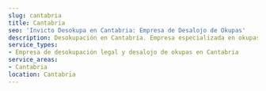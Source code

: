 ```yaml
---
slug: cantabria
title: Cantabria
seo: 'Invicto Desokupa en Cantabria: Empresa de Desalojo de Okupas'
description: Desokupación en Cantabria. Empresa especializada en okupas. Mediación legal y desalojo express. Presupuesto gratuito.
service_types:
- Empresa de desokupación legal y desalojo de okupas en Cantabria
service_areas:
- Cantabria
location: Cantabria
---
```

